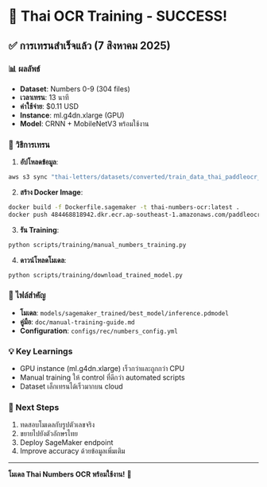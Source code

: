 # 🎉 Thai OCR Training - SUCCESS!

## ✅ การเทรนสำเร็จแล้ว (7 สิงหาคม 2025)

### 📊 ผลลัพธ์
- **Dataset**: Numbers 0-9 (304 files)
- **เวลาเทรน**: 13 นาที
- **ค่าใช้จ่าย**: $0.11 USD  
- **Instance**: ml.g4dn.xlarge (GPU)
- **Model**: CRNN + MobileNetV3 พร้อมใช้งาน

### 🚀 วิธีการเทรน

1. **อัปโหลดข้อมูล**:
```bash
aws s3 sync "thai-letters/datasets/converted/train_data_thai_paddleocr_*" s3://paddleocr-dev-data-bucket/data/training/rec/
```

2. **สร้าง Docker Image**:
```bash
docker build -f Dockerfile.sagemaker -t thai-numbers-ocr:latest .
docker push 484468818942.dkr.ecr.ap-southeast-1.amazonaws.com/paddleocr-dev:numbers-latest
```

3. **รัน Training**:
```bash
python scripts/training/manual_numbers_training.py
```

4. **ดาวน์โหลดโมเดล**:
```bash
python scripts/training/download_trained_model.py
```

### 📁 ไฟล์สำคัญ
- **โมเดล**: `models/sagemaker_trained/best_model/inference.pdmodel`
- **คู่มือ**: `doc/manual-training-guide.md`
- **Configuration**: `configs/rec/numbers_config.yml`

### 💡 Key Learnings
- GPU instance (ml.g4dn.xlarge) เร็วกว่าและถูกกว่า CPU
- Manual training ให้ control ที่ดีกว่า automated scripts
- Dataset เล็กเทรนได้เร็วมากบน cloud

### 🚀 Next Steps
1. ทดสอบโมเดลกับรูปตัวเลขจริง
2. ขยายไปยังตัวอักษรไทย
3. Deploy SageMaker endpoint
4. Improve accuracy ด้วยข้อมูลเพิ่มเติม

---
**โมเดล Thai Numbers OCR พร้อมใช้งาน!** 🎊
